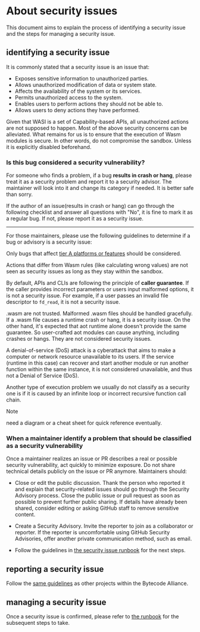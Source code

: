 # About security issues

This document aims to explain the process of identifying a security issue and the steps for managing a security issue.

## identifying a security issue

It is commonly stated that a security issue is an issue that:

- Exposes sensitive information to unauthorized parties.
- Allows unauthorized modification of data or system state.
- Affects the availability of the system or its services.
- Permits unauthorized access to the system.
- Enables users to perform actions they should not be able to.
- Allows users to deny actions they have performed.

Given that WASI is a set of Capability-based APIs, all unauthorized actions are not supposed to happen. Most of the above security concerns can be alleviated. What remains for us is to ensure that the execution of Wasm modules is secure. In other words, do not compromise the sandbox. Unless it is explicitly disabled beforehand.

### Is this bug considered a security vulnerability?

For someone who finds a problem, if a bug **results in crash or hang**, please treat it as a security problem and report it to a security advisor. The maintainer will look into it and change its category if needed. It is better safe than sorry.

If the author of an issue(results in crash or hang) can go through the following checklist and answer all questions with "No", it is fine to mark it as a regular bug. If not, please report it as a security issue.

---

For those maintainers, please use the following guidelines to determine if a bug or advisory is a security issue:

Only bugs that affect [tier A platforms or features](./tired_support.md) should be considered.

Actions that differ from Wasm rules (like calculating wrong values) are not seen as security issues as long as they stay within the sandbox.

By default, APIs and CLIs are following the principle of **caller guarantee**. If the caller provides incorrect parameters or users input malformed options, it is not a security issue. For example, if a user passes an invalid file descriptor to `fd_read`, it is not a security issue.

.wasm are not trusted. Malformed .wasm files should be handled gracefully. If a .wasm file causes a runtime crash or hang, it is a security issue. On the other hand, it's expected that aot runtime alone doesn't provide the same guarantee. So user-crafted aot modules can cause anything, including crashes or hangs. They are not considered security issues.

A denial-of-service (DoS) attack is a cyberattack that aims to make a computer or network resource unavailable to its users. If the service (runtime in this case) can recover and start another module or run another function within the same instance, it is not considered unavailable, and thus not a Denial of Service (DoS).

Another type of execution problem we usually do not classify as a security one is if it is caused by an infinite loop or incorrect recursive function call chain.

> [!NOTE]
> need a diagram or a cheat sheet for quick reference eventually.

### When a maintainer identify a problem that should be classified as a security vulnerability

Once a maintainer realizes an issue or PR describes a real or possible security vulnerability, act quickly to minimize exposure. Do not share technical details publicly on the issue or PR anymore. Maintainers should:

- Close or edit the public discussion. Thank the person who reported it and explain that security-related issues should go through the Security Advisory process. Close the public issue or pull request as soon as possible to prevent further public sharing. If details have already been shared, consider editing or asking GitHub staff to remove sensitive content.

- Create a Security Advisory. Invite the reporter to join as a collaborator or reporter. If the reporter is uncomfortable using GitHub Security Advisories, offer another private communication method, such as email.

- Follow the guidelines in [the security issue runbook](./security_issue_runbook.md) for the next steps.

## reporting a security issue

Follow the [same guidelines](https://bytecodealliance.org/security) as other projects within the Bytecode Alliance.

## managing a security issue

Once a security issue is confirmed, please refer to [the runbook](./security_issue_runbook.md) for the subsequent steps to take.
